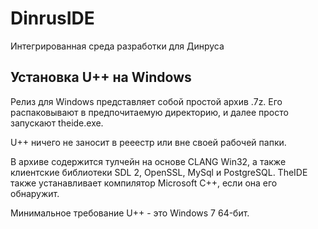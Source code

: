 # DinrusIDE
Интегрированная среда разработки для Динруса

## Установка U++ на Windows

Релиз для Windows представляет собой простой архив .7z. Его распаковывают
в предпочитаемую директорию, и далее просто запускают theide.exe.

U++ ничего не заносит в рееестр или вне своей рабочей папки.

В архиве содержится тулчейн на основе CLANG Win32, а также клиентские
библиотеки SDL 2, OpenSSL, MySql и PostgreSQL. TheIDE также устанавливает
компилятор Microsoft C++, если она его обнаружит.
	
Минимальное требование U++ - это Windows 7 64-бит.

